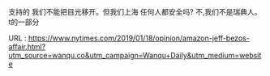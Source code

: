 支持的 
 我们不能把目光移开。但我们上海 
 任何人都安全吗? 
 不,我们不是瑞典人。 
 t的一部分 
   
  URL : https://www.nytimes.com/2019/01/18/opinion/amazon-jeff-bezos-affair.html?utm_source=wanqu.co&utm_campaign=Wanqu+Daily&utm_medium=website
